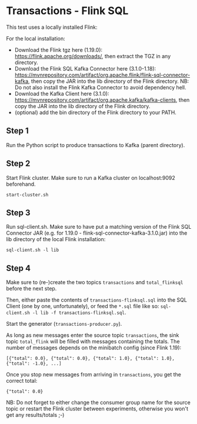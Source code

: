 # Transactions - Flink SQL

This test uses a locally installed Flink:

For the local installation:
* Download the Flink tgz here (1.19.0): https://flink.apache.org/downloads/, then extract the TGZ in any directory.
* Download the Flink SQL Kafka Connector here (3.1.0-1.18): https://mvnrepository.com/artifact/org.apache.flink/flink-sql-connector-kafka, then copy the JAR into the lib directory of the Flink directory. NB: Do not also install the Flink Kafka Connector to avoid dependency hell.
* Download the Kafka Client here (3.1.0): https://mvnrepository.com/artifact/org.apache.kafka/kafka-clients, then copy the JAR into the lib directory of the Flink directory.
* (optional) add the bin directory of the Flink directory to your PATH.

## Step 1

Run the Python script to produce transactions to Kafka (parent directory).

## Step 2

Start Flink cluster. Make sure to run a Kafka cluster on localhost:9092 beforehand.
```
start-cluster.sh
```

## Step 3

Run sql-client.sh. Make sure to have put a matching version of the Flink SQL Connector JAR (e.g. for 1.19.0 - flink-sql-connector-kafka-3.1.0.jar) into the lib directory of the local Flink installation:  
```
sql-client.sh -l lib
```

## Step 4

Make sure to (re-)create the two topics ``transactions`` and ``total_flinksql`` before the next step.

Then, either paste the contents of ``transactions-flinksql.sql`` into the SQL Client (one by one, unfortunately), or feed the ``*.sql`` file like so: ``sql-client.sh -l lib -f transactions-flinksql.sql``.

Start the generator (``transactions-producer.py``).

As long as new messages enter the source topic ``transactions``, the sink topic ``total_flink`` will be filled with messages containing the totals. The number of messages depends on the minibatch config (since Flink 1.19):
```
[{"total": 0.0}, {"total": 0.0}, {"total": 1.0}, {"total": 1.0}, {"total": -1.0}, ...]
```

Once you stop new messages from arriving in ``transactions``, you get the correct total:
```
{"total": 0.0}
```

NB: Do not forget to either change the consumer group name for the source topic or restart the Flink cluster between experiments, otherwise you won't get any results/totals ;-)
